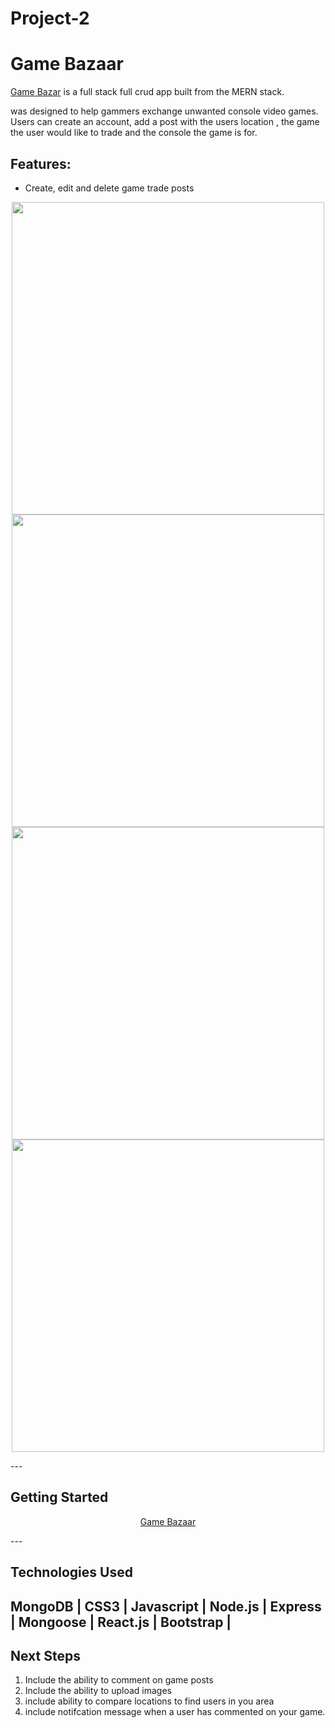 
# Project-2
# Game Bazaar
<a href = https://blogopocalypes.herokuapp.com>Game Bazar</a> is a full stack full crud app built from the MERN stack.
 
was designed to help gammers exchange unwanted console video games. Users can create an account, add a post with the users location , the game the user would like to trade and the console the game is for.  
## Features:
- Create, edit and delete game trade posts

<p align="center">
<img src=https://i.imgur.com/sHDsWAn.png width='500'>
<img src=https://i.imgur.com/UHdPsuo.png width="500">
<img src=https://i.imgur.com/txJ4K63.png width="500">
<img src=https://i.imgur.com/eZRbBfu.png width="500">
</p>
---

## Getting Started
<p style="text-align: center;">
<a href = https://blogopocalypes.herokuapp.com>Game Bazaar</a>
</p>
---

## Technologies Used
MongoDB | CSS3 | Javascript | Node.js | Express | Mongoose | React.js | Bootstrap |
---

## Next Steps
1. Include the ability to comment on game posts
2. Include the ability to upload images
3. include ability to compare locations to find users in you area
4. include notifcation message when a user has commented on your game.